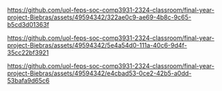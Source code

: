 

https://github.com/uol-feps-soc-comp3931-2324-classroom/final-year-project-Biebras/assets/49594342/322ae0c9-ae69-4b8c-9c65-b5cd3d01363f



https://github.com/uol-feps-soc-comp3931-2324-classroom/final-year-project-Biebras/assets/49594342/5e4a54d0-111a-40c6-9d4f-35cc22bf3921



https://github.com/uol-feps-soc-comp3931-2324-classroom/final-year-project-Biebras/assets/49594342/e4cbad53-0ce2-42b5-a0dd-53bafa9d65c6

